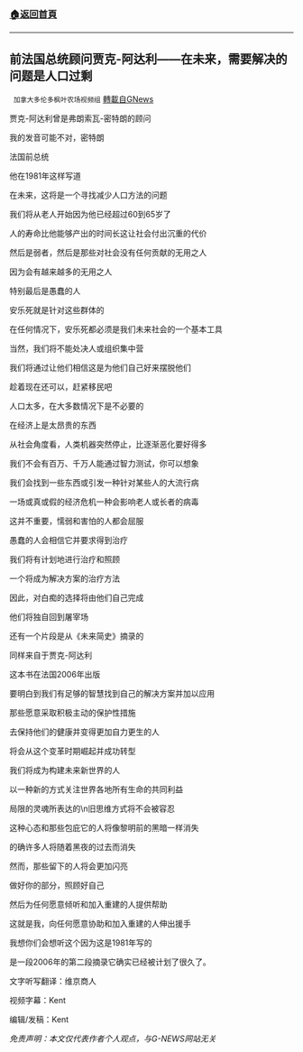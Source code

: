 ###  [:house:返回首頁](https://github.com/ourhimalayas/txt)
---


## 前法国总统顾问贾克-阿达利——在未来，需要解决的问题是人口过剩
` 加拿大多伦多枫叶农场视频组` [轉載自GNews](https://gnews.org/zh-hans/1594609/)

贾克-阿达利曾是弗朗索瓦-密特朗的顾问

我的发音可能不对，密特朗

法国前总统

他在1981年这样写道

在未来，这将是一个寻找减少人口方法的问题

我们将从老人开始因为他已经超过60到65岁了

人的寿命比他能够产出的时间长这让社会付出沉重的代价

然后是弱者，然后是那些对社会没有任何贡献的无用之人

因为会有越来越多的无用之人

特别最后是愚蠢的人

安乐死就是针对这些群体的

在任何情况下，安乐死都必须是我们未来社会的一个基本工具

当然，我们将不能处决人或组织集中营

我们将通过让他们相信这是为他们自己好来摆脱他们

趁着现在还可以，赶紧移民吧

人口太多，在大多数情况下是不必要的

在经济上是太昂贵的东西

从社会角度看，人类机器突然停止，比逐渐恶化要好得多

我们不会有百万、千万人能通过智力测试，你可以想象

我们会找到一些东西或引发一种针对某些人的大流行病

一场或真或假的经济危机一种会影响老人或长者的病毒

这并不重要，懦弱和害怕的人都会屈服

愚蠢的人会相信它并要求得到治疗

我们将有计划地进行治疗和照顾

一个将成为解决方案的治疗方法

因此，对白痴的选择将由他们自己完成

他们将独自回到屠宰场

还有一个片段是从《未来简史》摘录的

同样来自于贾克-阿达利

这本书在法国2006年出版

要明白到我们有足够的智慧找到自己的解决方案并加以应用

那些愿意采取积极主动的保护性措施

去保持他们的健康并变得更加自力更生的人

将会从这个变革时期崛起并成功转型

我们将成为构建未来新世界的人

以一种新的方式关注世界各地所有生命的共同利益

局限的灵魂所表达的\n旧思维方式将不会被容忍

这种心态和那些包庇它的人将像黎明前的黑暗一样消失

的确许多人将随着黑夜的过去而消失

然而，那些留下的人将会更加闪亮

做好你的部分，照顾好自己

然后为任何愿意倾听和加入重建的人提供帮助

这就是我，向任何愿意协助和加入重建的人伸出援手

我想你们会想听这个因为这是1981年写的

是一段2006年的第二段摘录它确实已经被计划了很久了。

文字听写翻译：维京商人

视频字幕：Kent

编辑/发稿：Kent

*免责声明：本文仅代表作者个人观点，与G-NEWS网站无关*
